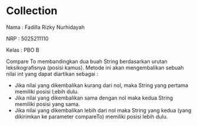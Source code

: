 # Collection

Nama  : Fadilla Rizky Nurhidayah

NRP   : 5025211110

Kelas : PBO B

Compare To membandingkan dua buah String berdasarkan urutan leksikografisnya (posisi kamus). 
Metode ini akan mengembalikan sebuah nilai int yang dapat diartikan sebagai :
- Jika nilai yang dikembalikan kurang dari nol, maka String yang pertama memiliki posisi l;ebih dulu.
- Jika nilai yang dikembalikan sama dengan nol maka kedua String memiliki posisi yang sama.
- Jika nilai yang dikembalikan lebih dari nol maka String yang kedua (yang dikirimkan ke parameter compareTo) memiliki posisi lebih dulu.
